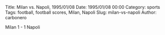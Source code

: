 Title: Milan vs. Napoli, 1995/01/08
Date: 1995/01/08 00:00
Category: sports
Tags: football, football scores, Milan, Napoli
Slug: milan-vs-napoli
Author: carbonero


Milan 1 - 1 Napoli

